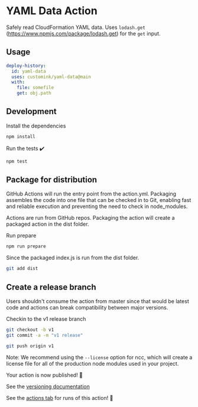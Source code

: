 # YAML Data Action

Safely read CloudFormation YAML data. Uses `lodash.get` (https://www.npmjs.com/package/lodash.get) for the `get` input.

## Usage

```yaml
deploy-history:
  id: yaml-data
  uses: customink/yaml-data@main
  with:
    file: somefile
    get: obj.path
```

## Development

Install the dependencies

```bash
npm install
```

Run the tests :heavy_check_mark:

```bash
npm test
```

## Package for distribution

GitHub Actions will run the entry point from the action.yml. Packaging assembles the code into one file that can be checked in to Git, enabling fast and reliable execution and preventing the need to check in node_modules.

Actions are run from GitHub repos.  Packaging the action will create a packaged action in the dist folder.

Run prepare

```bash
npm run prepare
```

Since the packaged index.js is run from the dist folder.

```bash
git add dist
```

## Create a release branch

Users shouldn't consume the action from master since that would be latest code and actions can break compatibility between major versions.

Checkin to the v1 release branch

```bash
git checkout -b v1
git commit -a -m "v1 release"
```

```bash
git push origin v1
```

Note: We recommend using the `--license` option for ncc, which will create a license file for all of the production node modules used in your project.

Your action is now published! :rocket:

See the [versioning documentation](https://github.com/actions/toolkit/blob/master/docs/action-versioning.md)


See the [actions tab](https://github.com/actions/javascript-action/actions) for runs of this action! :rocket:
